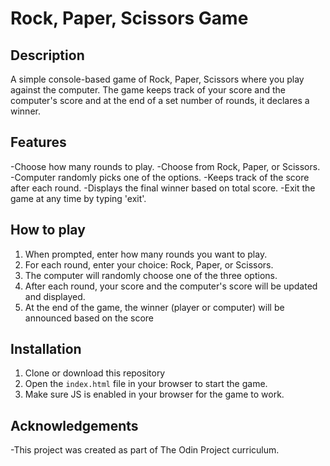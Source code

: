 # Rock, Paper, Scissors Game

## Description
A simple console-based game of Rock, Paper, Scissors where you play against
the computer. The game keeps track of your score and the computer's score and
at the end of a set number of rounds, it declares a winner.

## Features
-Choose how many rounds to play.
-Choose from Rock, Paper, or Scissors.
-Computer randomly picks one of the options.
-Keeps track of the score after each round.
-Displays the final winner based on total score.
-Exit the game at any time by typing 'exit'.

## How to play
1. When prompted, enter how many rounds you want to play.
2. For each round, enter your choice: Rock, Paper, or Scissors.
3. The computer will randomly choose one of the three options.
4. After each round, your score and the computer's score will be updated and displayed.
5. At the end of the game, the winner (player or computer) will be announced based on the score

## Installation
1. Clone or download this repository
2. Open the `index.html` file in your browser to start the game.
3. Make sure JS is enabled in your browser for the game to work.

## Acknowledgements
-This project was created as part of The Odin Project curriculum.